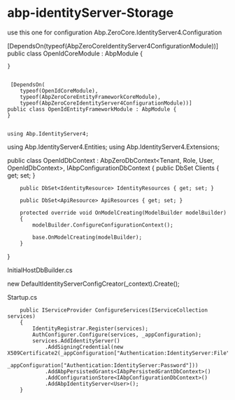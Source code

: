 # abp-identityServer-Storage

use this one for configuration Abp.ZeroCore.IdentityServer4.Configuration

[DependsOn(typeof(AbpZeroCoreIdentityServer4ConfigurationModule))]
    public class OpenIdCoreModule : AbpModule {
        
    }
    
    
     [DependsOn(
        typeof(OpenIdCoreModule),
        typeof(AbpZeroCoreEntityFrameworkCoreModule),
        typeof(AbpZeroCoreIdentityServer4ConfigurationModule))]
    public class OpenIdEntityFrameworkModule : AbpModule {
    }
    
    
    using Abp.IdentityServer4;
using Abp.IdentityServer4.Entities;
using Abp.IdentityServer4.Extensions;

public class OpenIdDbContext : AbpZeroDbContext<Tenant, Role, User, OpenIdDbContext>, IAbpConfigurationDbContext {
        public DbSet<Client> Clients { get; set; }

        public DbSet<IdentityResource> IdentityResources { get; set; }

        public DbSet<ApiResource> ApiResources { get; set; }
        
        protected override void OnModelCreating(ModelBuilder modelBuilder)
        {
            modelBuilder.ConfigureConfigurationContext();

            base.OnModelCreating(modelBuilder);
        }
}


InitialHostDbBuilder.cs

new DefaultIdentityServerConfigCreator(_context).Create();


Startup.cs

        public IServiceProvider ConfigureServices(IServiceCollection services)
        {
            IdentityRegistrar.Register(services);
            AuthConfigurer.Configure(services, _appConfiguration);
            services.AddIdentityServer()
                .AddSigningCredential(new X509Certificate2(_appConfiguration["Authentication:IdentityServer:File"],
                    _appConfiguration["Authentication:IdentityServer:Password"]))
                .AddAbpPersistedGrants<IAbpPersistedGrantDbContext>()
                .AddConfigurationStore<IAbpConfigurationDbContext>()
                .AddAbpIdentityServer<User>();
        }
        
        
        
        

